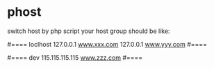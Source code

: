 # phost
switch host by php script
your host group should be like:

#==== loclhost
127.0.0.1 www.xxx.com
127.0.0.1 www.yyy.com
#====

#==== dev
115.115.115.115 www.zzz.com
#====
